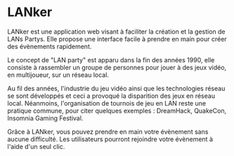 # LANker
LANker est une application web visant à faciliter la création et la gestion de LANs Partys. Elle propose une interface facile à prendre en main pour créer des évènements rapidement.

Le concept de "LAN party" est apparu dans la fin des années 1990, elle consiste à rassembler un groupe de personnes pour jouer à des jeux vidéo, en multijoueur, sur un réseau local.

Au fil des années, l'industrie du jeu vidéo ainsi que les technologies réseau se sont développés et ceci a provoqué la disparition des jeux en réseau local. Néanmoins, l'organisation de tournois de jeu en LAN reste une pratique commune, pour citer quelques exemples : DreamHack, QuakeCon, Insomnia Gaming Festival.

Grâce à LANker, vous pouvez prendre en main votre évènement sans aucune difficulté. Les utilisateurs pourront rejoindre votre évènement à l'aide d'un seul clic.
